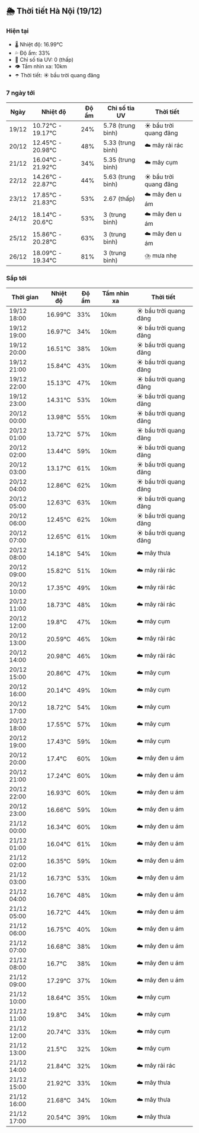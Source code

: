 ## 🌦️ Thời tiết Hà Nội (19/12)

### Hiện tại

- 🌡️ Nhiệt độ: 16.99℃
- 💦 Độ ẩm: 33%
- 🌟 Chỉ số tia UV: 0 (thấp)
- 👁️ Tầm nhìn xa: 10km
- ☂️ Thời tiết: ☀️ bầu trời quang đãng

### 7 ngày tới

| Ngày | Nhiệt độ | Độ ẩm | Chỉ số tia UV | Thời tiết |
| --- | --- | --- | --- | --- |
| 19/12 | 10.72℃ - 19.17℃ | 24% | 5.78 (trung bình) | ☀️ bầu trời quang đãng |
| 20/12 | 12.45℃ - 20.98℃ | 48% | 5.33 (trung bình) | ☁️ mây rải rác |
| 21/12 | 16.04℃ - 21.92℃ | 34% | 5.35 (trung bình) | ☁️ mây cụm |
| 22/12 | 14.26℃ - 22.87℃ | 44% | 5.63 (trung bình) | ☀️ bầu trời quang đãng |
| 23/12 | 17.85℃ - 21.83℃ | 53% | 2.67 (thấp) | ☁️ mây đen u ám |
| 24/12 | 18.14℃ - 20.6℃ | 53% | 3 (trung bình) | ☁️ mây đen u ám |
| 25/12 | 15.86℃ - 20.28℃ | 63% | 3 (trung bình) | ☁️ mây đen u ám |
| 26/12 | 18.09℃ - 19.34℃ | 81% | 3 (trung bình) | ⛈️ mưa nhẹ |

### Sắp tới

| Thời gian | Nhiệt độ | Độ ẩm | Tầm nhìn xa | Thời tiết |
| --- | --- | --- | --- | --- |
| 19/12 18:00 | 16.99℃ | 33% | 10km | ☀️ bầu trời quang đãng |
| 19/12 19:00 | 16.97℃ | 34% | 10km | ☀️ bầu trời quang đãng |
| 19/12 20:00 | 16.51℃ | 38% | 10km | ☀️ bầu trời quang đãng |
| 19/12 21:00 | 15.84℃ | 43% | 10km | ☀️ bầu trời quang đãng |
| 19/12 22:00 | 15.13℃ | 47% | 10km | ☀️ bầu trời quang đãng |
| 19/12 23:00 | 14.31℃ | 53% | 10km | ☀️ bầu trời quang đãng |
| 20/12 00:00 | 13.98℃ | 55% | 10km | ☀️ bầu trời quang đãng |
| 20/12 01:00 | 13.72℃ | 57% | 10km | ☀️ bầu trời quang đãng |
| 20/12 02:00 | 13.44℃ | 59% | 10km | ☀️ bầu trời quang đãng |
| 20/12 03:00 | 13.17℃ | 61% | 10km | ☀️ bầu trời quang đãng |
| 20/12 04:00 | 12.86℃ | 62% | 10km | ☀️ bầu trời quang đãng |
| 20/12 05:00 | 12.63℃ | 63% | 10km | ☀️ bầu trời quang đãng |
| 20/12 06:00 | 12.45℃ | 62% | 10km | ☀️ bầu trời quang đãng |
| 20/12 07:00 | 12.65℃ | 61% | 10km | ☀️ bầu trời quang đãng |
| 20/12 08:00 | 14.18℃ | 54% | 10km | ☁️ mây thưa |
| 20/12 09:00 | 15.82℃ | 51% | 10km | ☁️ mây rải rác |
| 20/12 10:00 | 17.35℃ | 49% | 10km | ☁️ mây rải rác |
| 20/12 11:00 | 18.73℃ | 48% | 10km | ☁️ mây rải rác |
| 20/12 12:00 | 19.8℃ | 47% | 10km | ☁️ mây cụm |
| 20/12 13:00 | 20.59℃ | 46% | 10km | ☁️ mây rải rác |
| 20/12 14:00 | 20.98℃ | 46% | 10km | ☁️ mây rải rác |
| 20/12 15:00 | 20.86℃ | 47% | 10km | ☁️ mây cụm |
| 20/12 16:00 | 20.14℃ | 49% | 10km | ☁️ mây cụm |
| 20/12 17:00 | 18.72℃ | 54% | 10km | ☁️ mây cụm |
| 20/12 18:00 | 17.55℃ | 57% | 10km | ☁️ mây cụm |
| 20/12 19:00 | 17.43℃ | 59% | 10km | ☁️ mây cụm |
| 20/12 20:00 | 17.4℃ | 60% | 10km | ☁️ mây đen u ám |
| 20/12 21:00 | 17.24℃ | 60% | 10km | ☁️ mây đen u ám |
| 20/12 22:00 | 16.93℃ | 60% | 10km | ☁️ mây đen u ám |
| 20/12 23:00 | 16.66℃ | 59% | 10km | ☁️ mây đen u ám |
| 21/12 00:00 | 16.34℃ | 60% | 10km | ☁️ mây đen u ám |
| 21/12 01:00 | 16.04℃ | 61% | 10km | ☁️ mây đen u ám |
| 21/12 02:00 | 16.35℃ | 59% | 10km | ☁️ mây đen u ám |
| 21/12 03:00 | 16.73℃ | 53% | 10km | ☁️ mây đen u ám |
| 21/12 04:00 | 16.76℃ | 48% | 10km | ☁️ mây đen u ám |
| 21/12 05:00 | 16.72℃ | 44% | 10km | ☁️ mây đen u ám |
| 21/12 06:00 | 16.75℃ | 40% | 10km | ☁️ mây đen u ám |
| 21/12 07:00 | 16.68℃ | 38% | 10km | ☁️ mây đen u ám |
| 21/12 08:00 | 16.7℃ | 38% | 10km | ☁️ mây đen u ám |
| 21/12 09:00 | 17.29℃ | 37% | 10km | ☁️ mây đen u ám |
| 21/12 10:00 | 18.64℃ | 35% | 10km | ☁️ mây cụm |
| 21/12 11:00 | 19.8℃ | 34% | 10km | ☁️ mây cụm |
| 21/12 12:00 | 20.74℃ | 33% | 10km | ☁️ mây cụm |
| 21/12 13:00 | 21.5℃ | 32% | 10km | ☁️ mây cụm |
| 21/12 14:00 | 21.84℃ | 32% | 10km | ☁️ mây rải rác |
| 21/12 15:00 | 21.92℃ | 33% | 10km | ☁️ mây thưa |
| 21/12 16:00 | 21.68℃ | 34% | 10km | ☁️ mây thưa |
| 21/12 17:00 | 20.54℃ | 39% | 10km | ☁️ mây thưa |

